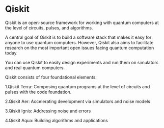 # Qiskit

Qiskit is an open-source framework for working with quantum computers at the level of circuits, pulses, and algorithms.

A central goal of Qiskit is to build a software stack that makes it easy for anyone to use quantum computers. However, Qiskit also aims to facilitate research on the most important open issues facing quantum computation today.

You can use Qiskit to easily design experiments and run them on simulators and real quantum computers.

Qiskit consists of four foundational elements:

1.Qiskit Terra: Composing quantum programs at the level of circuits and pulses with the code foundation.

2.Qiskit Aer: Accelerating development via simulators and noise models

3.Qiskit Ignis: Addressing noise and errors

4.Qiskit Aqua: Building algorithms and applications

